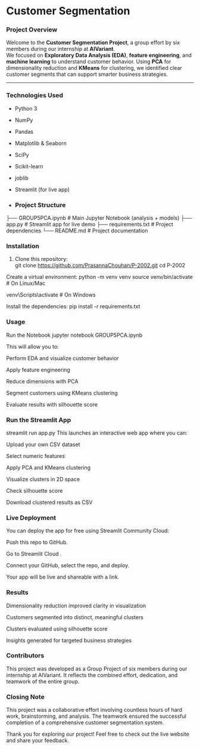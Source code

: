 #  Customer Segmentation   

### Project Overview  
Welcome to the **Customer Segmentation Project**, a group effort by six members during our internship at **AIVariant**.  
We focused on **Exploratory Data Analysis (EDA)**, **feature engineering**, and **machine learning** to understand customer behavior. Using **PCA** for dimensionality reduction and **KMeans** for clustering, we identified clear customer segments that can support smarter business strategies.  

---

###  Technologies Used  
- Python 3  
- NumPy  
- Pandas  
- Matplotlib & Seaborn  
- SciPy  
- Scikit-learn
- joblib  
- Streamlit (for live app)

- ###  Project Structure  
├── GROUP5PCA.ipynb # Main Jupyter Notebook (analysis + models)
├── app.py # Streamlit app for live demo
├── requirements.txt # Project dependencies
└── README.md # Project documentation

###  Installation  
1. Clone this repository:  
   git clone https://github.com/PrasannaChouhan/P-2002.git
cd P-2002
   
Create a virtual environment:
python -m venv venv
source venv/bin/activate   # On Linux/Mac

venv\\Scripts\\activate      # On Windows

Install the dependencies:
pip install -r requirements.txt

### Usage
Run the Notebook
jupyter notebook GROUP5PCA.ipynb

This will allow you to:

Perform EDA and visualize customer behavior

Apply feature engineering

Reduce dimensions with PCA

Segment customers using KMeans clustering

Evaluate results with silhouette score

### Run the Streamlit App
streamlit run app.py
This launches an interactive web app where you can:

Upload your own CSV dataset

Select numeric features

Apply PCA and KMeans clustering

Visualize clusters in 2D space

Check silhouette score

Download clustered results as CSV

### Live Deployment
You can deploy the app for free using Streamlit Community Cloud:

Push this repo to GitHub.

Go to Streamlit Cloud
.

Connect your GitHub, select the repo, and deploy.

Your app will be live and shareable with a link.

### Results

Dimensionality reduction improved clarity in visualization

Customers segmented into distinct, meaningful clusters

Clusters evaluated using silhouette score

Insights generated for targeted business strategies

### Contributors
This project was developed as a Group Project of six members during our internship at AIVariant. It reflects the combined effort, dedication, and teamwork of the entire group.

### Closing Note

This project was a collaborative effort involving countless hours of hard work, brainstorming, and analysis.
The teamwork ensured the successful completion of a comprehensive customer segmentation system.

 Thank you for exploring our project!
Feel free to check out the live website and share your feedback.
